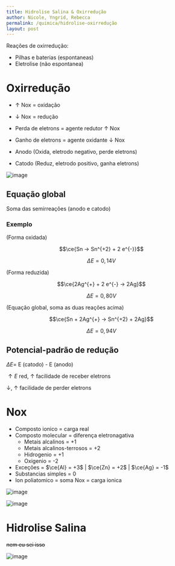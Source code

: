 ```yaml
---
title: Hidrolise Salina & Oxirredução
author: Nicole, Yngrid, Rebecca
permalink: /quimica/hidrolise-oxirredução
layout: post 
---
```


Reações de oxirredução:
- Pilhas e baterias (espontaneas)
- Eletrolise (não espontanea)

# Oxirredução
- $\uparrow$ Nox = oxidação
- $\downarrow$ Nox = redução

- Perda de eletrons = agente redutor $\uparrow$ Nox
- Ganho de eletrons = agente oxidante $\downarrow$ Nox

- Anodo (Oxida, eletrodo negativo, perde eletrons)
- Catodo (Reduz, eletrodo positivo, ganha eletrons)

![image](https://user-images.githubusercontent.com/47502554/204938339-20de96f9-fdb2-4dd6-94aa-2b404f3cc32e.png)


## Equação global
Soma das semirreações (anodo e catodo)

### Exemplo
(Forma oxidada)

$$\ce{Sn -> Sn^{+2} + 2 e^{-}}$$

$$\Delta E = 0,14V$$

(Forma reduzida)

$$\ce{2Ag^{+} + 2 e^{-} -> 2Ag}$$

$$\Delta E = 0,80V$$

(Equação global, soma as duas reações acima)

$$\ce{Sn + 2Ag^{+} -> Sn^{+2} + 2Ag}$$

$$\Delta E = 0,94V$$

## Potencial-padrão de redução
$\Delta E =$ E (catodo) - E (anodo)

$\uparrow E$ red, $\uparrow$ facilidade de receber eletrons

$\downarrow$, $\uparrow$ facilidade de perder eletrons

# Nox
- Composto ionico = carga real
- Composto molecular = diferença eletronagativa
  - Metais alcalinos = +1
  - Metais alcalinos-terrosos = +2
  - Hidrogenio = +1
  - Oxigenio = -2
- Exceções = $\ce{Al} = +3$ | $\ce{Zn} = +2$ | $\ce{Ag} = -1$ 
- Substancias simples = 0
- Ion poliatomico = soma Nox = carga ionica

![image](https://user-images.githubusercontent.com/47502554/204938263-31a47df0-f20b-4a8d-adba-7eb512edbec5.png)

![image](https://user-images.githubusercontent.com/47502554/204938292-8ac986db-c1b2-4253-858f-b0cd9b6b7ccc.png)

# Hidrolise Salina
~~nem eu sei isso~~

![image](https://user-images.githubusercontent.com/47502554/204938434-72ed6478-c1d8-4300-8d2c-f4447721a727.png)


